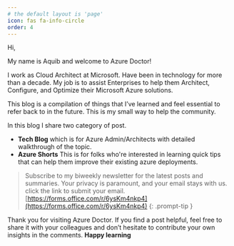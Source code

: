 ```yaml
---
# the default layout is 'page'
icon: fas fa-info-circle
order: 4
---
```


Hi,

My name is Aquib and welcome to Azure Doctor!

I work as Cloud Architect at Microsoft. Have been in technology for more than a decade.
My job is to assist Enterprises to help them Architect, Configure, and Optimize their Microsoft Azure solutions.

This blog is a compilation of things that I’ve learned and feel essential to refer back to in the future.
This is my small way to help the community.

In this blog I share two category of post. 
* **Tech Blog** which is for Azure Admin/Architects with detailed walkthrough of the topic. 
* **Azure Shorts** This is for folks who're interested in learning quick tips that can help them improve their existing azure deployments.


>Subscribe to my biweekly newsletter for the latest posts and summaries. Your privacy is paramount, and your email stays with us.
click the link to submit your email.
[https://forms.office.com/r/6ysKm4nkp4](https://forms.office.com/r/6ysKm4nkp4)
{: .prompt-tip }


Thank you for visiting Azure Doctor. If you find a post helpful, feel free to share it with your colleagues and don’t hesitate to contribute your own insights in the comments. **Happy learning**
